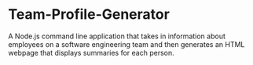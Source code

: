 # Team-Profile-Generator
A Node.js command line application that takes in information about employees on a software engineering team and then generates an HTML webpage that displays summaries for each person.
